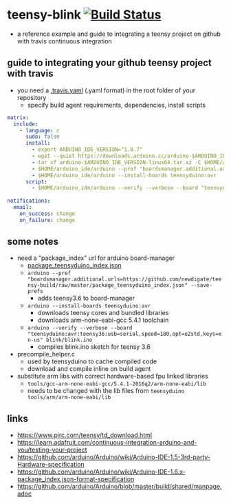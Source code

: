# teensy-blink [![Build Status](https://travis-ci.org/newdigate/teensy-blink.svg?branch=master)](https://travis-ci.org/newdigate/teensy-blink)
* a reference example and guide to integrating a teensy project on github with travis continuous integration

## guide to integrating your github teensy project with travis 
* you need a [.travis.yaml](https://github.com/newdigate/teensy-blink/blob/master/.travis.yml) (.yaml format) in the root folder of your repository 
  * specify build agent requirements, dependencies, install scripts
``` yaml
matrix:
  include:
    - language: c
      sudo: false
      install:
        - export ARDUINO_IDE_VERSION="1.8.7"
        - wget --quiet https://downloads.arduino.cc/arduino-$ARDUINO_IDE_VERSION-linux64.tar.xz
        - tar xf arduino-$ARDUINO_IDE_VERSION-linux64.tar.xz -C $HOME/arduino_ide/
        - $HOME/arduino_ide/arduino --pref "boardsmanager.additional.urls=https://github.com/newdigate/teensy-build/raw/master/package_teensyduino_index.json" --save-prefs
        - $HOME/arduino_ide/arduino --install-boards teensyduino:avr
      script:
        - $HOME/arduino_ide/arduino --verify --verbose --board "teensyduino:avr:teensy36:usb=serial,speed=180,opt=o2std,keys=en-us" blink/blink.ino 
        
notifications:
  email:
    on_success: change
    on_failure: change
```

## some notes
 * need a "package_index" url for arduino board-manager
   * [package_teensyduino_index.json](https://github.com/newdigate/teensy-build/blob/master/package_teensyduino_index.json)
   * `arduino --pref "boardsmanager.additional.urls=https://github.com/newdigate/teensy-build/raw/master/package_teensyduino_index.json" --save-prefs`
     * adds teensy3.6 to board-manager
   * `arduino --install-boards teensyduino:avr`
     * downloads teensy cores and bundled libraries
     * downloads arm-none-eabi-gcc 5.4.1 toolchain
   * `arduino --verify --verbose --board "teensyduino:avr:teensy36:usb=serial,speed=180,opt=o2std,keys=en-us" blink/blink.ino  `
     * compiles blink.ino sketch for teensy 3.6
 * precompile_helper.c
   * used by teensyduino to cache compiled code
   * download and compile inline on build agent 
 * substitute arm libs with correct hardware-based fpu linked libraries
   * `tools/gcc-arm-none-eabi-gcc/5.4.1-2016q2/arm-none-eabi/lib`
   * needs to be changed with the lib files from `teensyduino tools/arm/arm-none-eabi/lib`
 
## links 
* https://www.pjrc.com/teensy/td_download.html
* https://learn.adafruit.com/continuous-integration-arduino-and-you/testing-your-project
* https://github.com/arduino/Arduino/wiki/Arduino-IDE-1.5-3rd-party-Hardware-specification
* https://github.com/arduino/Arduino/wiki/Arduino-IDE-1.6.x-package_index.json-format-specification
* https://github.com/arduino/Arduino/blob/master/build/shared/manpage.adoc
